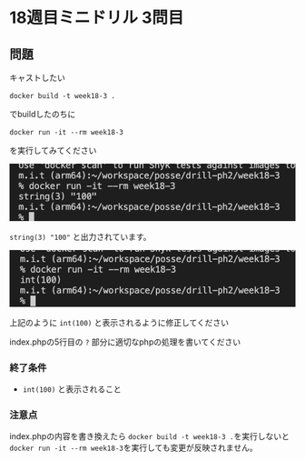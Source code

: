 # 18週目ミニドリル 3問目

## 問題

キャストしたい

```
docker build -t week18-3 .
```

でbuildしたのちに

```
docker run -it --rm week18-3
```

を実行してみてください

![picture 7](./images/be4743a09745af4ace64cb82958b38ffc6ee5deb25f9e62f0e8fc0e226a6dbcc.png)  

 `string(3) "100"` と出力されています。

![picture 8](./images/fb6e372bda3fe0caa3cdea3f17695fa01120a79ed9b844eab45eaf9e78ec7aef.png)  

上記のように `int(100)` と表示されるように修正してください

index.phpの5行目の `?` 部分に適切なphpの処理を書いてください

### 終了条件
- `int(100)` と表示されること

### 注意点

index.phpの内容を書き換えたら `docker build -t week18-3 .`を実行しないと `docker run -it --rm week18-3`を実行しても変更が反映されません。
